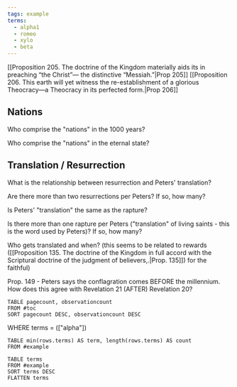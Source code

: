 ```yaml
---
tags: example
terms:
  - alpha1
  - romeo
  - xylo
  - beta
---
```

[[Proposition 205. The doctrine of the Kingdom materially aids its in preaching “the Christ”— the distinctive “Messiah.”|Prop 205]]
[[Proposition 206. This earth will yet witness the re-establishment of a glorious Theocracy—a Theocracy in its perfected form.|Prop 206]]


## Nations
Who comprise the "nations" in the 1000 years?

Who comprise the "nations" in the eternal state?

## Translation / Resurrection

What is the relationship between resurrection and Peters' translation?

Are there more than two resurrections per Peters? If so, how many?

Is Peters' "translation" the same as the rapture?

Is there more than one rapture per Peters ("translation" of living saints - this is the word used by Peters)? If so, how many?

Who gets translated and when? (this seems to be related to rewards ([[Proposition 135. The doctrine of the Kingdom in full accord with the Scriptural doctrine of the judgment of believers,.|Prop. 135]]) for the faithful) 

Prop. 149 - Peters says the conflagration comes BEFORE the millennium.  How does this agree with Revelation 21 (AFTER) Revelation 20?



`````dataview
TABLE pagecount, observationcount
FROM #toc
SORT pagecount DESC, observationcount DESC
`````

WHERE terms = (["alpha"])

```dataview
TABLE min(rows.terms) AS term, length(rows.terms) AS count
FROM #example 
```

`````dataview
TABLE terms
FROM #example
SORT terms DESC
FLATTEN terms
`````